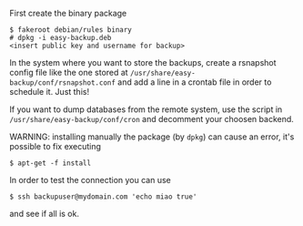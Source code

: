 First create the binary package

    $ fakeroot debian/rules binary
    # dpkg -i easy-backup.deb
    <insert public key and username for backup>

In the system where you want to store the backups, create a rsnapshot config file
like the one stored at ``/usr/share/easy-backup/conf/rsnapshot.conf`` and
add a line in a crontab file in order to schedule it. Just this!

If you want to dump databases from the remote system, use the script
in ``/usr/share/easy-backup/conf/cron`` and decomment your choosen backend.

WARNING: installing manually the package (by ``dpkg``) can cause an error,
it's possible to fix executing

    $ apt-get -f install

In order to test the connection you can use

    $ ssh backupuser@mydomain.com 'echo miao true'

and see if all is ok.
